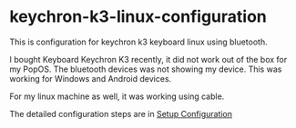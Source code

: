 # keychron-k3-linux-configuration
This is configuration for keychron k3 keyboard linux using bluetooth.

I bought Keyboard Keychron K3 recently, it did not work out of the box for my PopOS. The bluetooth devices was not showing my device. This was working for Windows and Android devices. 

For my linux machine as well, it was working using cable.


The detailed configuration steps are in
[Setup Configuration](https://github.com/pralayaPanta/keychron-k3-linux-configuration/blob/main/config-steps.md)
